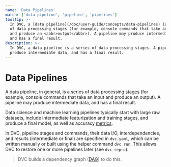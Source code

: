```yaml
---
name: 'Data Pipelines'
match: ['data pipeline', 'pipeline', 'pipelines']
tooltip: >-
  In DVC, a [data pipeline](/doc/user-guide/concepts/data-pipelines) is a series
  of data processing stages (for example, console commands that take an input
  and produce an <abbr>output</abbr>). A pipeline may produce intermediate data,
  and has a final result.
description: >-
  In DVC, a data pipeline is a series of data processing stages. A pipeline may
  produce intermediate data, and has a final result.
---
```


# Data Pipelines

<!-- _from `dvc dag`_ -->

A data pipeline, in general, is a series of data processing
[stages](/doc/command-reference/run) (for example, console commands that take an
input and produce an <abbr>output</abbr>). A pipeline may produce intermediate
data, and has a final result.

Data science and machine learning pipelines typically start with large raw
datasets, include intermediate featurization and training stages, and produce a
final model, as well as accuracy [metrics](/doc/command-reference/metrics).

In DVC, pipeline stages and commands, their data I/O, interdependencies, and
results (intermediate or final) are specified in `dvc.yaml`, which can be
written manually or built using the helper command `dvc run`. This allows DVC to
restore one or more pipelines later (see `dvc repro`).

> DVC builds a dependency graph
> ([DAG](https://en.wikipedia.org/wiki/Directed_acyclic_graph)) to do this.

<!-- link to dag, pipeline get started -->
